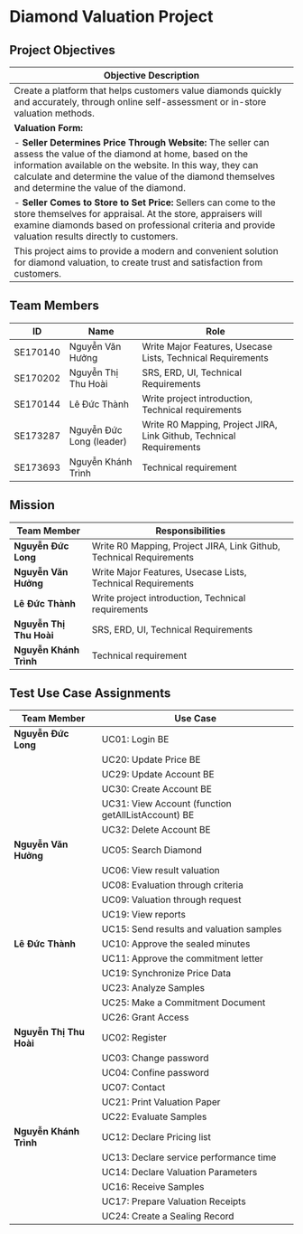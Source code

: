 # Diamond Valuation Project

## Project Objectives

| Objective Description                                                                                                                                                                                                                                                               |
| ----------------------------------------------------------------------------------------------------------------------------------------------------------------------------------------------------------------------------------------------------------------------------------- |
| Create a platform that helps customers value diamonds quickly and accurately, through online self-assessment or in-store valuation methods.                                                                                                                                         |
| **Valuation Form:**                                                                                                                                                                                                                                                                 |
| - **Seller Determines Price Through Website:** The seller can assess the value of the diamond at home, based on the information available on the website. In this way, they can calculate and determine the value of the diamond themselves and determine the value of the diamond. |
| - **Seller Comes to Store to Set Price:** Sellers can come to the store themselves for appraisal. At the store, appraisers will examine diamonds based on professional criteria and provide valuation results directly to customers.                                                |
| This project aims to provide a modern and convenient solution for diamond valuation, to create trust and satisfaction from customers.                                                                                                                                               |

## Team Members

| ID       | Name                     | Role                                                                |
| -------- | ------------------------ | ------------------------------------------------------------------- |
| SE170140 | Nguyễn Văn Hưởng         | Write Major Features, Usecase Lists, Technical Requirements         |
| SE170202 | Nguyễn Thị Thu Hoài      | SRS, ERD, UI, Technical Requirements                                |
| SE170144 | Lê Đức Thành             | Write project introduction, Technical requirements                  |
| SE173287 | Nguyễn Đức Long (leader) | Write R0 Mapping, Project JIRA, Link Github, Technical Requirements |
| SE173693 | Nguyễn Khánh Trình       | Technical requirement                                               |

## Mission

| Team Member             | Responsibilities                                                    |
| ----------------------- | ------------------------------------------------------------------- |
| **Nguyễn Đức Long**     | Write R0 Mapping, Project JIRA, Link Github, Technical Requirements |
| **Nguyễn Văn Hưởng**    | Write Major Features, Usecase Lists, Technical Requirements         |
| **Lê Đức Thành**        | Write project introduction, Technical requirements                  |
| **Nguyễn Thị Thu Hoài** | SRS, ERD, UI, Technical Requirements                                |
| **Nguyễn Khánh Trình**  | Technical requirement                                               |

## Test Use Case Assignments

| Team Member             | Use Case                                                  |
| ----------------------- | ----------------------------------------------------------|
| **Nguyễn Đức Long**     | UC01: Login BE                                            |
|                         | UC20: Update Price BE                                     |
|                         | UC29: Update Account BE                                   |
|                         | UC30: Create Account BE                                   |                                                                                                                             
|                         | UC31: View Account (function getAllListAccount) BE        |
|                         | UC32: Delete Account BE                                   |
| **Nguyễn Văn Hưởng**    | UC05: Search Diamond                                      |
|                         | UC06: View result valuation                               |
|                         | UC08: Evaluation through criteria                         |
|                         | UC09: Valuation through request                           |
|                         | UC19: View reports                                        |
|                         | UC15: Send results and valuation samples                  |
| **Lê Đức Thành**        | UC10: Approve the sealed minutes                          |
|                         | UC11: Approve the commitment letter                       |
|                         | UC19: Synchronize Price Data                              |
|                         | UC23: Analyze Samples                                     |
|                         | UC25: Make a Commitment Document                          |
|                         | UC26: Grant Access                                        |
| **Nguyễn Thị Thu Hoài** | UC02: Register                                            |
|                         | UC03: Change password                                     |
|                         | UC04: Confine password                                    |
|                         | UC07: Contact                                             |
|                         | UC21: Print Valuation Paper                               |
|                         | UC22: Evaluate Samples                                    |
| **Nguyễn Khánh Trình**  | UC12: Declare Pricing list                                |
|                         | UC13: Declare service performance time                    |
|                         | UC14: Declare Valuation Parameters                        |
|                         | UC16: Receive Samples                                     |
|                         | UC17: Prepare Valuation Receipts                          |
|                         | UC24: Create a Sealing Record                             |


